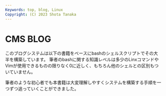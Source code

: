 ```yaml
---
Keywords: top, blog, Linux
Copyright: (C) 2023 Shota Tanaka
---
```


# CMS BLOG

このブログシステムは以下の書籍をベースにbashのシェルスクリプトでその大半を構築しています。
筆者のbashに関する知識レベルは多少のLinxコマンドやVimが使用できるものの限りなく0に近しく、もちろん他のシェルとの区別もついていません。

筆者のような初心者でも本書籍は大変理解しやすくシステムを構築する手順を一つずつ追っていくことができました。
